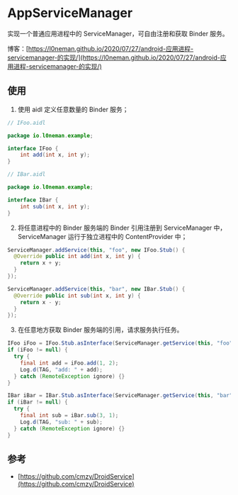 # AppServiceManager

实现一个普通应用进程中的 ServiceManager，可自由注册和获取 Binder 服务。

博客：[https://l0neman.github.io/2020/07/27/android-应用进程-servicemanager-的实现/](https://l0neman.github.io/2020/07/27/android-应用进程-servicemanager-的实现/)



## 使用

1. 使用 aidl 定义任意数量的 Binder 服务；

```java
// IFoo.aidl

package io.l0neman.example;

interface IFoo {
    int add(int x, int y);
}
```

```java
// IBar.aidl

package io.l0neman.example;

interface IBar {
    int sub(int x, int y);
}
```



2. 将任意进程中的 Binder 服务端的 Binder 引用注册到 ServiceManager 中，ServiceManager 运行于独立进程中的 ContentProvider 中；

```java
ServiceManager.addService(this, "foo", new IFoo.Stub() {
  @Override public int add(int x, int y) {
    return x + y;
  }
});

ServiceManager.addService(this, "bar", new IBar.Stub() {
  @Override public int sub(int x, int y) {
    return x - y;
  }
});
```



3. 在任意地方获取 Binder 服务端的引用，请求服务执行任务。

```java
IFoo iFoo = IFoo.Stub.asInterface(ServiceManager.getService(this, "foo"));
if (iFoo != null) {
  try {
    final int add = iFoo.add(1, 2);
    Log.d(TAG, "add: " + add);
  } catch (RemoteException ignore) {}
}

IBar iBar = IBar.Stub.asInterface(ServiceManager.getService(this, "bar"));
if (iBar != null) {
  try {
    final int sub = iBar.sub(3, 1);
    Log.d(TAG, "sub: " + sub);
  } catch (RemoteException ignore) {}
}
```



## 参考

- [https://github.com/cmzy/DroidService](https://github.com/cmzy/DroidService)
